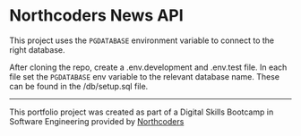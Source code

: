 # Northcoders News API

This project uses the `PGDATABASE` environment variable to connect to the right database.

After cloning the repo, create a .env.development and .env.test file. In each file set the `PGDATABASE` env variable to the relevant database name. These can be found in the /db/setup.sql file.


--- 

This portfolio project was created as part of a Digital Skills Bootcamp in Software Engineering provided by [Northcoders](https://northcoders.com/)

